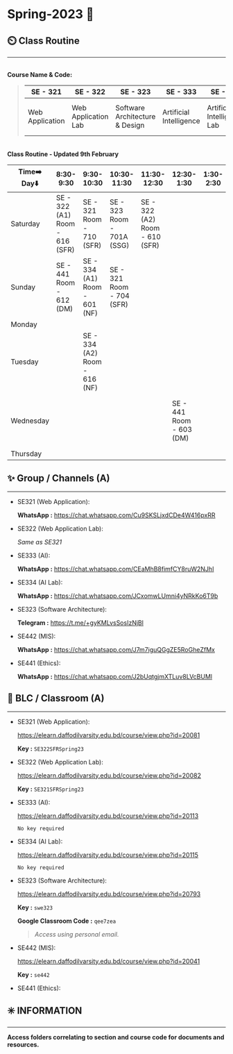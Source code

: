 # Spring-2023 🌺

## ⏲️ **Class Routine**

---

<br>**Course Name & Code:**<br>

> | SE - 321        | SE - 322            | SE - 323                       | SE - 333                | SE - 334                    | SE - 441                                 | SE - 442                      |
> | --------------- | ------------------- | ------------------------------ | ----------------------- | --------------------------- | ---------------------------------------- | ----------------------------- |
> | Web Application | Web Application Lab | Software Architecture & Design | Artificial Intelligence | Artificial Intelligence Lab | Software Engineering Professional Ethics | Management Information System |

<br>**Class Routine - Updated 9th February**<br>

| Time➡️ <br> Day⬇️ | 8:30-9:30                            | 9:30-10:30                          | 10:30-11:30                      | 11:30-12:30                          | 12:30-1:30                     | 1:30-2:30 | 2:30-3:30                      | 3:30-4:30                       |
| ----------------- | ------------------------------------ | ----------------------------------- | -------------------------------- | ------------------------------------ | ------------------------------ | --------- | ------------------------------ | ------------------------------- |
| Saturday          | SE - 322 (A1)<br>Room - 616<br>(SFR) | SE - 321<br>Room - 710<br>(SFR)     | SE - 323<br>Room - 701A<br>(SSG) | SE - 322 (A2)<br>Room - 610<br>(SFR) |                                |           | SE - 333<br>Room - 603<br>(NF) |                                 |
| Sunday            | SE - 441<br>Room - 612<br>(DM)       | SE - 334 (A1)<br>Room - 601<br>(NF) | SE - 321<br>Room - 704<br>(SFR)  |                                      |                                |           |                                |                                 |
| Monday            |                                      |                                     |                                  |                                      |                                |           |                                |                                 |
| Tuesday           |                                      | SE - 334 (A2)<br>Room - 616<br>(NF) |                                  |                                      |                                |           | SE - 442<br>Room - 603<br>(IM) | SE - 333<br>Room - 603<br>(NF)  |
| Wednesday         |                                      |                                     |                                  |                                      | SE - 441<br>Room - 603<br>(DM) |           | SE - 442<br>Room - 611<br>(IM) | SE - 323<br>Room - 603<br>(SSG) |
| Thursday          |                                      |                                     |                                  |                                      |                                |           |                                |                                 |

## ✨ **Group / Channels (A)**

---

- SE321 (Web Application):

  **WhatsApp :** <https://chat.whatsapp.com/Cu9SKSLjxdCDe4W416pxRR>

- SE322 (Web Application Lab):

  _Same as SE321_

- SE333 (AI):

  **WhatsApp :** <https://chat.whatsapp.com/CEaMhB8fimfCY8ruW2NJhI>

- SE334 (AI Lab):

  **WhatsApp :** <https://chat.whatsapp.com/JCxomwLUmni4yNRkKo6T9b>

- SE323 (Software Architecture):

  **Telegram :** <https://t.me/+gyKMLvsSosIzNjBl>

- SE442 (MIS):

  **WhatsApp :** <https://chat.whatsapp.com/J7m7iguQGgZE5RoGheZfMx>

- SE441 (Ethics):

  **WhatsApp :** <https://chat.whatsapp.com/J2bUqtgjmXTLuv8LVcBUMl>

## 📖 **BLC / Classroom (A)**

---

- SE321 (Web Application):

  <https://elearn.daffodilvarsity.edu.bd/course/view.php?id=20081>

  **Key :** `SE322SFRSpring23`

- SE322 (Web Application Lab):

  <https://elearn.daffodilvarsity.edu.bd/course/view.php?id=20082>

  **Key :** `SE321SFRSpring23`

- SE333 (AI):

  <https://elearn.daffodilvarsity.edu.bd/course/view.php?id=20113>

  `No key required`

- SE334 (AI Lab):

  <https://elearn.daffodilvarsity.edu.bd/course/view.php?id=20115>

  `No key required`

- SE323 (Software Architecture):

  <https://elearn.daffodilvarsity.edu.bd/course/view.php?id=20793>

  **Key :** `swe323`

  **Google Classroom Code :** `qee7zea`

  > _Access using personal email._

- SE442 (MIS):

  <https://elearn.daffodilvarsity.edu.bd/course/view.php?id=20041>

  **Key :** `se442`

- SE441 (Ethics):

## ✳️ **INFORMATION**

---

**Access folders correlating to section and course code for documents and resources.**

